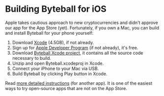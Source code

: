 # Building Byteball for iOS

Apple takes cautious approach to new cryptocurrencies and didn't approve our app for the App Store (yet).  Fortunately, if you own a Mac, you can build and install Byteball for your phone yourself:

1. Download [Xcode](https://itunes.apple.com/us/app/xcode/id497799835?mt=12) (4.5GB), if not already.
1. Sign up for [Apple Developer Program](https://developer.apple.com/) (if not already), it's free.
1. Download [Byteball Xcode project](../../releases/download/v1.6.0/ios-xcode-project.zip), it contains all the source code necessary to build.
1. Unzip and open Byteball.xcodeproj in Xcode.
1. Connect your iPhone to your Mac via USB.
1. Build Byteball by clicking Play button in Xcode.

Read [more detailed instructions](http://osxdaily.com/2016/01/12/howto-sideload-apps-iphone-ipad-xcode/) (for another app).  It is one of the easiest ways to try open-source apps that are not on the App Store.
